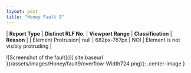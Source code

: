 ```yaml
---
layout: post
title: "Honey Fault 9"
---
```

| **Report Type** | **Distinct RLF No.** | **Viewport Range** | **Classification** | **Reason** |
| Element Protrusion| null | 682px-767px | NOI | Element is not visibly protruding | 

![Screenshot of the fault]({{ site.baseurl }}/assets/images/Honey/fault9/overflow-Width724.png){: .center-image }